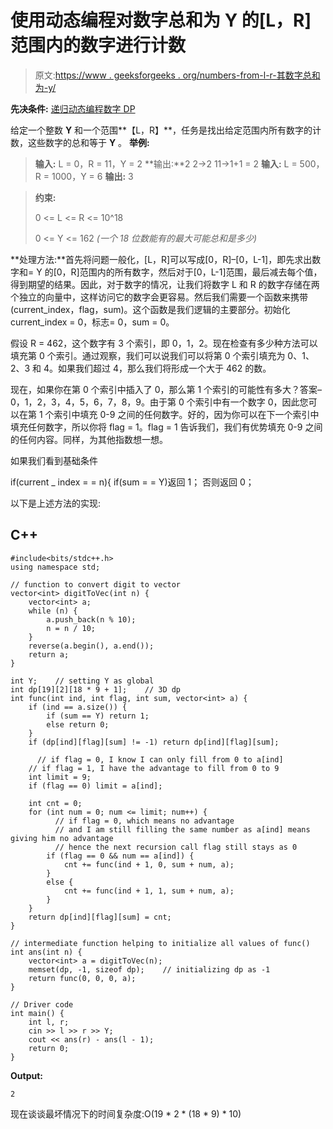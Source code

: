 # 使用动态编程对数字总和为 Y 的[L，R]范围内的数字进行计数

> 原文:[https://www . geeksforgeeks . org/numbers-from-l-r-其数字总和为-y/](https://www.geeksforgeeks.org/count-of-numbers-from-range-l-r-whose-sum-of-digits-is-y/)

**先决条件:** [递归](https://www.geeksforgeeks.org/recursion/)[动态编程](https://www.geeksforgeeks.org/dynamic-programming/)[数字 DP](https://www.geeksforgeeks.org/digit-dp-introduction/)

给定一个整数 **Y** 和一个范围**【L，R】**，任务是找出给定范围内所有数字的计数，这些数字的总和等于 **Y** 。
**举例:**

> **输入:** L = 0，R = 11，Y = 2
> **输出:**2
> 2->2
> 11->1+1 = 2
> **输入:** L = 500，R = 1000，Y = 6
> **输出:** 3

> **约束:**
> 
> 0 <= L <= R <= 10^18
> 
> 0 <= Y <= 162 *(一个 18 位数能有的最大可能总和是多少)*

**处理方法:**首先将问题一般化，[L，R]可以写成[0，R]–[0，L-1]，即先求出数字和= Y 的[0，R]范围内的所有数字，然后对于[0，L-1]范围，最后减去每个值，得到期望的结果。因此，对于数字的情况，让我们将数字 L 和 R 的数字存储在两个独立的向量中，这样访问它的数字会更容易。然后我们需要一个函数来携带(current_index，flag，sum)。这个函数是我们逻辑的主要部分。初始化 current_index = 0，标志= 0，sum = 0。

假设 R = 462，这个数字有 3 个索引，即 0，1，2。现在检查有多少种方法可以填充第 0 个索引。通过观察，我们可以说我们可以将第 0 个索引填充为 0、1、2、3 和 4。如果我们超过 4，那么我们将形成一个大于 462 的数。

现在，如果你在第 0 个索引中插入了 0，那么第 1 个索引的可能性有多大？答案–0，1，2，3，4，5，6，7，8，9。由于第 0 个索引中有一个数字 0，因此您可以在第 1 个索引中填充 0-9 之间的任何数字。好的，因为你可以在下一个索引中填充任何数字，所以你将 flag = 1。flag = 1 告诉我们，我们有优势填充 0-9 之间的任何内容。同样，为其他指数想一想。

如果我们看到基础条件

if(current _ index = = n){
if(sum = = Y)返回 1；
否则返回 0；

以下是上述方法的实现:

## C++

```
#include<bits/stdc++.h>
using namespace std;

// function to convert digit to vector
vector<int> digitToVec(int n) {
    vector<int> a;
    while (n) {
        a.push_back(n % 10);
        n = n / 10;
    }
    reverse(a.begin(), a.end());
    return a;
}

int Y;    // setting Y as global
int dp[19][2][18 * 9 + 1];    // 3D dp
int func(int ind, int flag, int sum, vector<int> a) {
    if (ind == a.size()) {
        if (sum == Y) return 1;
        else return 0;
    }
    if (dp[ind][flag][sum] != -1) return dp[ind][flag][sum];

      // if flag = 0, I know I can only fill from 0 to a[ind]
    // if flag = 1, I have the advantage to fill from 0 to 9
    int limit = 9;
    if (flag == 0) limit = a[ind];

    int cnt = 0;
    for (int num = 0; num <= limit; num++) {
          // if flag = 0, which means no advantage
          // and I am still filling the same number as a[ind] means giving him no advantage
          // hence the next recursion call flag still stays as 0
        if (flag == 0 && num == a[ind]) {
            cnt += func(ind + 1, 0, sum + num, a);
        }
        else {
            cnt += func(ind + 1, 1, sum + num, a);
        }
    }
    return dp[ind][flag][sum] = cnt;
}

// intermediate function helping to initialize all values of func()
int ans(int n) {
    vector<int> a = digitToVec(n);
    memset(dp, -1, sizeof dp);    // initializing dp as -1
    return func(0, 0, 0, a);
}

// Driver code
int main() {
    int l, r;
    cin >> l >> r >> Y;
    cout << ans(r) - ans(l - 1);
    return 0;
}
```

**Output:** 

```
2
```

现在谈谈最坏情况下的时间复杂度:O(19 * 2 * (18 * 9) * 10)